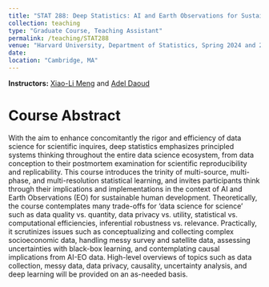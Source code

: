 ```yaml
---
title: "STAT 288: Deep Statistics: AI and Earth Observations for Sustainable Development"
collection: teaching
type: "Graduate Course, Teaching Assistant"
permalink: /teaching/STAT288
venue: "Harvard University, Department of Statistics, Spring 2024 and 2025"
date: 
location: "Cambridge, MA"
---
```

**Instructors:** [Xiao-Li Meng](https://statistics.fas.harvard.edu/people/xiao-li-meng) and [Adel Daoud](https://adeldaoud.com/) 


Course Abstract
======
With the aim to enhance concomitantly the rigor and efficiency of data science for scientific inquires, deep statistics emphasizes principled systems thinking throughout the entire data science ecosystem, from data conception to their postmortem examination for scientific reproducibility and replicability. This course introduces the trinity of multi-source, multi-phase, and multi-resolution statistical learning, and invites participants think through their implications and implementations in the context of AI and Earth Observations (EO) for sustainable human development. Theoretically, the course contemplates many trade-offs for ‘data science for science’ such as data quality vs. quantity, data privacy vs. utility, statistical vs. computational efficiencies, inferential robustness vs. relevance. Practically, it scrutinizes issues such as conceptualizing and collecting complex socioeconomic data, handling messy survey and satellite data, assessing uncertainties with black-box learning, and contemplating causal implications from AI-EO data. High-level overviews of topics such as data collection, messy data, data privacy, causality, uncertainty analysis, and deep learning will be provided on an as-needed basis.  
 
